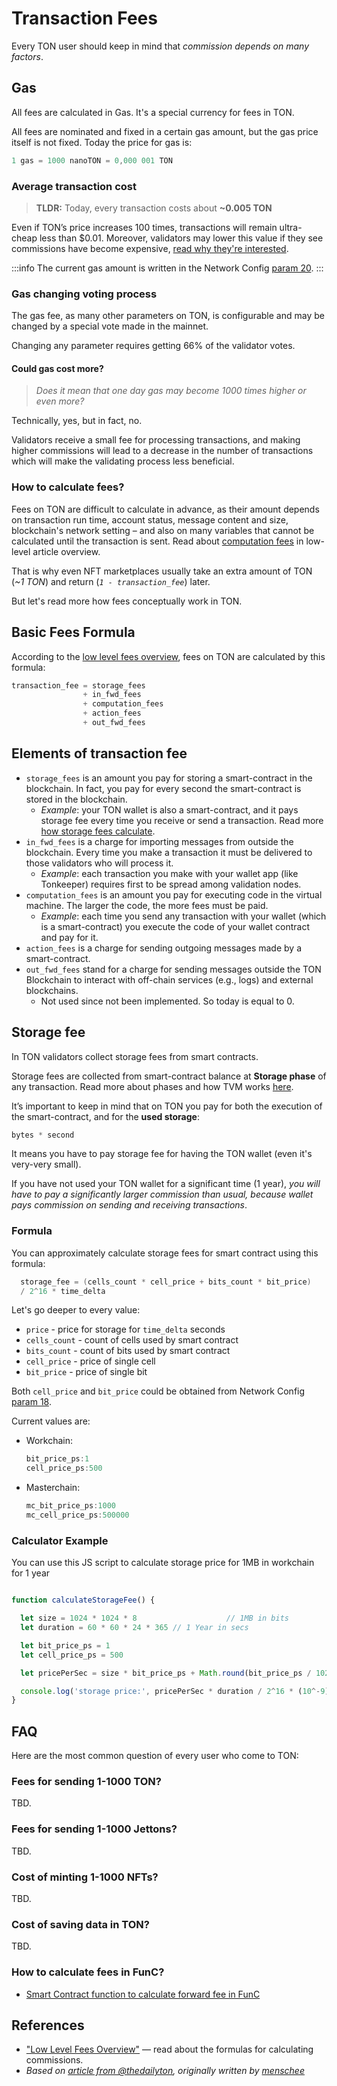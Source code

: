 # Transaction Fees

Every TON user should keep in mind that _commission depends on many factors_.

## Gas

All fees are calculated in Gas. It's a special currency for fees in TON.

All fees are nominated and fixed in a certain gas amount, but the gas price itself is not fixed. Today the price for gas is:

```cpp
1 gas = 1000 nanoTON = 0,000 001 TON
```

### Average transaction cost

> **TLDR:** Today, every transaction costs about **~0.005 TON**

Even if TON’s price increases 100 times, transactions will remain ultra-cheap less than $0.01. Moreover, validators may lower this value if they see commissions have become expensive, [read why they're interested](#gas-changing-voting-process).

:::info
The current gas amount is written in the Network Config [param 20](https://explorer.toncoin.org/config?workchain=-1&shard=8000000000000000&seqno=22185244&roothash=165D55B3CFFC4043BFC43F81C1A3F2C41B69B33D6615D46FBFD2036256756382&filehash=69C43394D872B02C334B75F59464B2848CD4E23031C03CA7F3B1F98E8A13EE05#configparam20).
:::

### Gas changing voting process

The gas fee, as many other parameters on TON, is configurable and may be changed by a special vote made in the mainnet.

Changing any parameter requires getting 66% of the validator votes.

#### Could gas cost more?

> *Does it mean that one day gas may become 1000 times higher or even more?*

Technically, yes, but in fact, no.

Validators receive a small fee for processing transactions, and making higher commissions will lead to a decrease in the number of transactions which will make the validating process less beneficial.

### How to calculate fees?

Fees on TON are difficult to calculate in advance, as their amount depends on transaction run time, account status, message content and size, blockchain's network setting – and also on many variables that cannot be calculated until the transaction is sent. Read about [computation fees](https://www.tonspace.co/develop/howto/fees_low_level#computation-fees) in low-level article overview.

That is why even NFT marketplaces usually take an extra amount of TON (_~1 TON_) and return (_`1 - transaction_fee`_) later.

But let's read more how fees conceptually work in TON.

## Basic Fees Formula

According to the [low level fees overview](/develop/howto/fees_low_level), fees on TON are calculated by this formula:

```cpp
transaction_fee = storage_fees
                + in_fwd_fees
                + computation_fees
                + action_fees
                + out_fwd_fees
```

## Elements of transaction fee

* `storage_fees` is an amount you pay for storing a smart-contract in the blockchain. In fact, you pay for every second the smart-contract is stored in the blockchain.
  * _Example_: your TON wallet is also a smart-contract, and it pays storage fee every time you receive or send a transaction. Read more [how storage fees calculate](/develop/smart-contracts/fees#storage-fee).
* `in_fwd_fees` is a charge for importing messages from outside the blockchain. Every time you make a transaction it must be delivered to those validators who will process it.
  * _Example_: each transaction you make with your wallet app (like Tonkeeper) requires first to be spread among validation nodes.
* `computation_fees` is an amount you pay for executing code in the virtual machine. The larger the code, the more fees must be paid.
  * _Example_: each time you send any transaction with your wallet (which is a smart-contract) you execute the code of your wallet contract and pay for it.
* `action_fees` is a charge for sending outgoing messages made by a smart-contract.
* `out_fwd_fees` stand for a charge for sending messages outside the TON Blockchain to interact with off-chain services (e.g., logs) and external blockchains.
  * Not used since not been implemented. So today is equal to 0.

## Storage fee

In TON validators collect storage fees from smart contracts.

Storage fees are collected from smart-contract balance at **Storage phase** of any transaction. Read more about phases and how TVM works [here](/learn/tvm-instructions/tvm_overview#transactions-and-phases).

It’s important to keep in mind that on TON you pay for both the execution of the smart-contract, and for the **used storage**:

```cpp
bytes * second
```

It means you have to pay storage fee for having the TON wallet (even it's very-very small).

If you have not used your TON wallet for a significant time (1 year), _you will have to pay a significantly larger commission than usual, because wallet pays commission on sending and receiving transactions_.

### Formula

You can approximately calculate storage fees for smart contract using this formula:


```cpp
  storage_fee = (cells_count * cell_price + bits_count * bit_price)
  / 2^16 * time_delta
```

Let's go deeper to every value:

* `price` - price for storage for `time_delta` seconds
* `cells_count` - count of cells used by smart contract
* `bits_count` - count of bits used by smart contract
* `cell_price` - price of single cell
* `bit_price` - price of single bit

Both `cell_price` and `bit_price` could be obtained from Network Config [param 18](https://explorer.toncoin.org/config?workchain=-1&shard=8000000000000000&seqno=22185244&roothash=165D55B3CFFC4043BFC43F81C1A3F2C41B69B33D6615D46FBFD2036256756382&filehash=69C43394D872B02C334B75F59464B2848CD4E23031C03CA7F3B1F98E8A13EE05#configparam18).

Current values are:

* Workchain:
    ```cpp
    bit_price_ps:1
    cell_price_ps:500
    ```
* Masterchain:
    ```cpp
    mc_bit_price_ps:1000
    mc_cell_price_ps:500000
    ```

### Calculator Example

You can use this JS script to calculate storage price for 1MB in workchain for 1 year

```javascript live

function calculateStorageFee() {

  let size = 1024 * 1024 * 8				    // 1MB in bits  
  let duration = 60 * 60 * 24 * 365	// 1 Year in secs

  let bit_price_ps = 1
  let cell_price_ps = 500

  let pricePerSec = size * bit_price_ps + Math.round(bit_price_ps / 1023) * cell_price_ps

  console.log('storage price:', pricePerSec * duration / 2^16 * (10^-9), 'TON')
}


```

## FAQ

Here are the most common question of every user who come to TON:

### Fees for sending 1-1000 TON?

TBD.

### Fees for sending 1-1000 Jettons?

TBD.

### Cost of minting 1-1000 NFTs?

TBD.

### Cost of saving data in TON?

TBD.

### How to calculate fees in FunC?

* [Smart Contract function to calculate forward fee in FunC](https://github.com/ton-blockchain/token-contract/blob/main/misc/forward-fee-calc.fc)

## References

* ["Low Level Fees Overview"](/develop/howto/fees_low_level#fees-calculation-formulas) — read about the formulas for calculating commissions.
* *Based on [article from @thedailyton](https://telegra.ph/Commissions-on-TON-07-22), originally written by [menschee](https://github.com/menschee)*